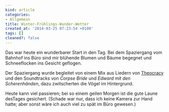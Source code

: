 ```yaml
---
kind: article
categories:
- Allgemein
title: Winter-Frühlings-Wunder-Wetter
created_at: '2014-03-25 07:23:54 +0100'
tags: []
cleaned?: false
---
```


Das war heute ein wunderbarer Start in den Tag. Bei dem Spaziergang vom
Bahnhof ins Büro sind mir blühende Blumen und Bäume begegnet und
Schneeflocken ins Gesicht geflogen.

Der Spaziergang wurde begleitet von einem Mix aus Liedern von
[Theocracy](https://www.youtube.com/watch?v=y6n1kMsLbc8 "Theocracy – The Mirror of Souls (auf YouTube)")
und den Soundtracks von *Corpse Bride* und *Edward mit den
Scherenhänden*, dazu zwitscherten die Vögel im Hintergrund.

Heute kann viel passieren; bei so einem geilen Morgen ist die gute Laune
desTages gesichert. (Schade war nur, dass ich keine Kamera zur Hand
hatte; aber sonst wäre ich auch viel zu spät im Büro gewesen.)

